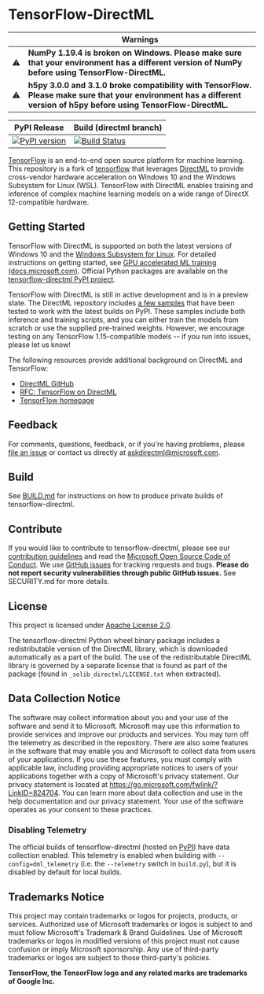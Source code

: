 # TensorFlow-DirectML <!-- omit in toc -->

|           | Warnings                                                                                                                                                               |
|-----------|------------------------------------------------------------------------------------------------------------------------------------------------------------------------|
| :warning: | **NumPy 1.19.4 is broken on Windows. Please make sure that your environment has a different version of NumPy before using TensorFlow-DirectML.**                       |
| :warning: | **h5py 3.0.0 and 3.1.0 broke compatibility with TensorFlow. Please make sure that your environment has a different version of h5py before using TensorFlow-DirectML.** |


| PyPI Release                                                                                                      | Build (directml branch)                                                                                                                                                                                                                 |
| ----------------------------------------------------------------------------------------------------------------- | --------------------------------------------------------------------------------------------------------------------------------------------------------------------------------------------------------------------------------------- |
| [![PyPI version](https://badge.fury.io/py/tensorflow-directml.svg)](https://badge.fury.io/py/tensorflow-directml) | [![Build Status](https://dev.azure.com/microsoft/WindowsAI/_apis/build/status/TensorFlow/TF%20-%20Nightly%20Build?branchName=directml)](https://dev.azure.com/microsoft/WindowsAI/_build/latest?definitionId=56563&branchName=directml) |

[TensorFlow](https://www.tensorflow.org/) is an end-to-end open source platform for machine learning. This repository is a fork of [tensorflow](https://github.com/tensorflow/tensorflow) that leverages [DirectML](https://github.com/microsoft/DirectML) to provide cross-vendor hardware acceleration on Windows 10 and the Windows Subsystem for Linux (WSL). TensorFlow with DirectML enables training and inference of complex machine learning models on a wide range of DirectX 12-compatible hardware.

## Getting Started

TensorFlow with DirectML is supported on both the latest versions of Windows 10 and the [Windows Subsystem for Linux](https://docs.microsoft.com/windows/wsl/about). For detailed instructions on getting started, see [GPU accelerated ML training (docs.microsoft.com)](http://aka.ms/gpuinwsldocs). Official Python packages are available on the [tensorflow-directml PyPI project](https://pypi.org/project/tensorflow-directml/).

TensorFlow with DirectML is still in active development and is in a preview state. The DirectML repository includes [a few samples](https://github.com/microsoft/DirectML/tree/master/TensorFlow) that have been tested to work with the latest builds on PyPI. These samples include both inference and training scripts, and you can either train the models from scratch or use the supplied pre-trained weights. However, we encourage testing on any TensorFlow 1.15-compatible models -- if you run into issues, please let us know!

The following resources provide additional background on DirectML and TensorFlow:
- [DirectML GitHub](https://github.com/microsoft/DirectML/)
- [RFC: TensorFlow on DirectML](https://github.com/tensorflow/community/pull/243)
- [TensorFlow homepage](https://www.tensorflow.org/)

## Feedback

For comments, questions, feedback, or if you're having problems, please [file an issue](https://github.com/microsoft/tensorflow-directml/issues) or contact us directly at askdirectml@microsoft.com.

## Build

See [BUILD.md](BUILD.md) for instructions on how to produce private builds of tensorflow-directml.

## Contribute

If you would like to contribute to tensorflow-directml, please see our [contribution guidelines](CONTRIBUTING.md) and read the [Microsoft Open Source Code of Conduct](https://opensource.microsoft.com/codeofconduct). We use [GitHub issues](https://github.com/microsoft/tensorflow/issues) for tracking requests and bugs. **Please do not report security vulnerabilities through public GitHub issues.** See SECURITY.md for more details.

## License

This project is licensed under [Apache License 2.0](LICENSE).

The tensorflow-directml Python wheel binary package includes a redistributable version of the DirectML library, which is downloaded automatically as a part of the build. The use of the redistributable DirectML library is governed by a separate license that is found as part of the package (found in `_solib_directml/LICENSE.txt` when extracted).

## Data Collection Notice

The software may collect information about you and your use of the software and send it to Microsoft. Microsoft may use this information to provide services and improve our products and services. You may turn off the telemetry as described in the repository. There are also some features in the software that may enable you and Microsoft to collect data from users of your applications. If you use these features, you must comply with applicable law, including providing appropriate notices to users of your applications together with a copy of Microsoft's privacy statement. Our privacy statement is located at https://go.microsoft.com/fwlink/?LinkID=824704. You can learn more about data collection and use in the help documentation and our privacy statement. Your use of the software operates as your consent to these practices.

### Disabling Telemetry

The official builds of tensorflow-directml (hosted on [PyPI](https://pypi.org/project/tensorflow-directml/)) have data collection enabled. This telemetry is enabled when building with `--config=dml_telemetry` (i.e. the `--telemetry` switch in `build.py`), but it is disabled by default for local builds.

## Trademarks Notice

This project may contain trademarks or logos for projects, products, or services. Authorized use of Microsoft trademarks or logos is subject to and must follow Microsoft's Trademark & Brand Guidelines. Use of Microsoft trademarks or logos in modified versions of this project must not cause confusion or imply Microsoft sponsorship. Any use of third-party trademarks or logos are subject to those third-party's policies.

**TensorFlow, the TensorFlow logo and any related marks are trademarks of Google Inc.**